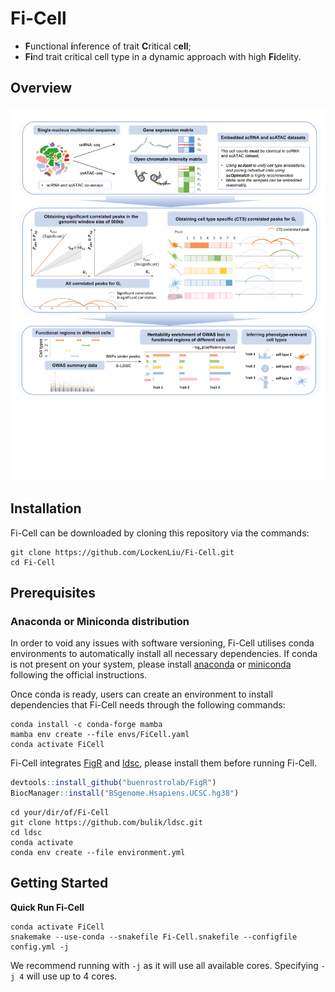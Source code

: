 # Fi-Cell

- **F**unctional **i**nference of trait **C**ritical c**ell**;
- **Fi**nd trait critical cell type in a dynamic approach with high **Fi**delity.

## **Overview**

<p align="center">
    <img src="pic/figure-guthub.pdf" width="550"/>
</p>


## **Installation**

Fi-Cell can be downloaded by cloning this repository via the commands:

```shell
git clone https://github.com/LockenLiu/Fi-Cell.git
cd Fi-Cell 
```

## **Prerequisites**

### Anaconda or Miniconda distribution

In order to void any issues with software versioning, Fi-Cell utilises conda environments to automatically install all necessary dependencies. If conda is not present on your system, please install [anaconda](https://www.anaconda.com) or [miniconda](https://docs.conda.io/en/latest/miniconda.html) following the official instructions.

Once conda is ready, users can create an environment to install dependencies that Fi-Cell needs through the following commands:

```shell
conda install -c conda-forge mamba
mamba env create --file envs/FiCell.yaml
conda activate FiCell
```

Fi-Cell integrates [FigR](https://github.com/buenrostrolab/FigR) and [ldsc](https://github.com/bulik/ldsc), please install them before running Fi-Cell.

```R
devtools::install_github("buenrostrolab/FigR")
BiocManager::install("BSgenome.Hsapiens.UCSC.hg38")
```

```shell
cd your/dir/of/Fi-Cell
git clone https://github.com/bulik/ldsc.git
cd ldsc
conda activate
conda env create --file environment.yml
```

## **Getting Started** 

**Quick Run Fi-Cell**

```shell
conda activate FiCell
snakemake --use-conda --snakefile Fi-Cell.snakefile --configfile config.yml -j
```

We recommend running with `-j` as it will use all available cores. Specifying `-j 4` will use up to 4 cores. 
